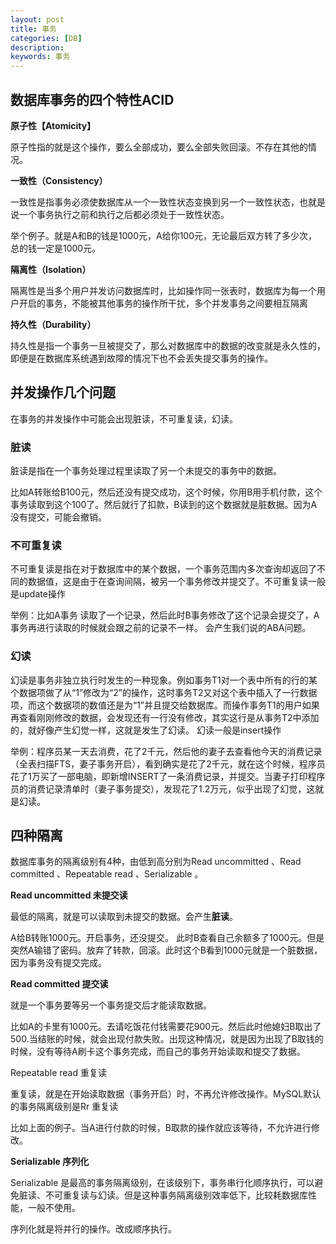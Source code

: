 ```yaml
---
layout: post
title: 事务
categories: [DB]
description:
keywords: 事务
---
```

## 数据库事务的四个特性**ACID**

**原子性【Atomicity】**

原子性指的就是这个操作，要么全部成功，要么全部失败回滚。不存在其他的情况。

**一致性（Consistency）**

一致性是指事务必须使数据库从一个一致性状态变换到另一个一致性状态，也就是说一个事务执行之前和执行之后都必须处于一致性状态。

举个例子。就是A和B的钱是1000元，A给你100元，无论最后双方转了多少次，总的钱一定是1000元。

**隔离性（Isolation）**

隔离性是当多个用户并发访问数据库时，比如操作同一张表时，数据库为每一个用户开启的事务，不能被其他事务的操作所干扰，多个并发事务之间要相互隔离

**持久性（Durability）**

持久性是指一个事务一旦被提交了，那么对数据库中的数据的改变就是永久性的，即便是在数据库系统遇到故障的情况下也不会丢失提交事务的操作。

## 并发操作几个问题

在事务的并发操作中可能会出现脏读，不可重复读，幻读。

### **脏读**

脏读是指在一个事务处理过程里读取了另一个未提交的事务中的数据。

比如A转账给B100元，然后还没有提交成功，这个时候，你用B用手机付款，这个事务读取到这个100了。然后就行了扣款，B读到的这个数据就是脏数据。因为A没有提交，可能会撤销。

### 不可重复读

不可重复读是指在对于数据库中的某个数据，一个事务范围内多次查询却返回了不同的数据值，这是由于在查询间隔，被另一个事务修改并提交了。不可重复读一般是update操作

举例：比如A事务 读取了一个记录，然后此时B事务修改了这个记录会提交了，A事务再进行读取的时候就会跟之前的记录不一样。 会产生我们说的ABA问题。

### 幻读

幻读是事务非独立执行时发生的一种现象。例如事务T1对一个表中所有的行的某个数据项做了从“1”修改为“2”的操作，这时事务T2又对这个表中插入了一行数据项，而这个数据项的数值还是为“1”并且提交给数据库。而操作事务T1的用户如果再查看刚刚修改的数据，会发现还有一行没有修改，其实这行是从事务T2中添加的，就好像产生幻觉一样，这就是发生了幻读。 幻读一般是insert操作

举例：程序员某一天去消费，花了2千元，然后他的妻子去查看他今天的消费记录（全表扫描FTS，妻子事务开启），看到确实是花了2千元，就在这个时候，程序员花了1万买了一部电脑，即新增INSERT了一条消费记录，并提交。当妻子打印程序员的消费记录清单时（妻子事务提交），发现花了1.2万元，似乎出现了幻觉，这就是幻读。

## 四种隔离

数据库事务的隔离级别有4种，由低到高分别为Read uncommitted 、Read committed 、Repeatable read 、Serializable 。

**Read uncommitted 未提交读**

最低的隔离，就是可以读取到未提交的数据。会产生**脏读**。

A给B转账1000元。开启事务，还没提交。 此时B查看自己余额多了1000元。但是突然A输错了密码。放弃了转款，回滚。此时这个B看到1000元就是一个脏数据，因为事务没有提交完成。

**Read committed 提交读**

就是一个事务要等另一个事务提交后才能读取数据。

比如A的卡里有1000元。去请吃饭花付钱需要花900元。然后此时他媳妇B取出了500.当结账的时候，就会出现付款失败。出现这种情况，就是因为出现了B取钱的时候，没有等待A刷卡这个事务完成，而自己的事务开始读取和提交了数据。

Repeatable read 重复读 

重复读，就是在开始读取数据（事务开启）时，不再允许修改操作。MySQL默认的事务隔离级别是Rr 重复读

比如上面的例子。当A进行付款的时候，B取款的操作就应该等待，不允许进行修改。

**Serializable 序列化**

Serializable 是最高的事务隔离级别，在该级别下，事务串行化顺序执行，可以避免脏读、不可重复读与幻读。但是这种事务隔离级别效率低下，比较耗数据库性能，一般不使用。

序列化就是将并行的操作。改成顺序执行。
